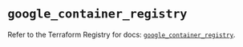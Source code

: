 # `google_container_registry`

Refer to the Terraform Registry for docs: [`google_container_registry`](https://registry.terraform.io/providers/hashicorp/google/5.45.2/docs/resources/container_registry).
